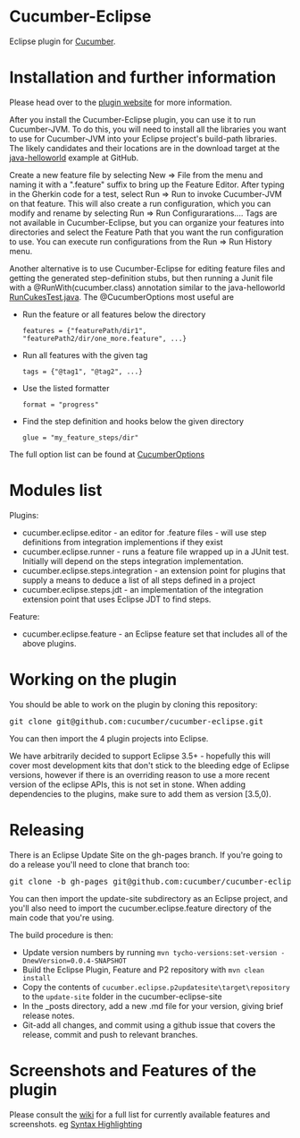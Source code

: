 # Cucumber-Eclipse

Eclipse plugin for [Cucumber](http://cukes.info).

Installation and further information
====================================

Please head over to the [plugin website](http://cucumber.github.com/cucumber-eclipse) for more information.

After you install the Cucumber-Eclipse plugin, you can use it to run Cucumber-JVM. To do this, you will need to install all the libraries you want to use for Cucumber-JVM into your Eclipse project's build-path libraries. The likely candidates and their locations are in the download target at the [java-helloworld](https://github.com/cucumber/cucumber-jvm/blob/master/examples/java-helloworld/build.xml) example at GitHub.

Create a new feature file by selecting New => File from the menu and naming it with a ".feature" suffix to bring up the Feature Editor. After typing in the Gherkin code for a test, select Run => Run to invoke Cucumber-JVM on that feature. This will also create a run configuration, which you can modify and rename by selecting Run => Run Configurarations.... Tags are not available in Cucumber-Eclipse, but you can organize your features into directories and select the Feature Path that you want the run configuration to use. You can execute run configurations from the Run => Run History menu.

Another alternative is to use Cucumber-Eclipse for editing feature files and getting the generated step-definition stubs, but then running a Junit file with a @RunWith(cucumber.class) annotation similar to the java-helloworld [RunCukesTest.java](https://github.com/cucumber/cucumber-jvm/blob/master/examples/java-helloworld/src/test/java/cucumber/examples/java/helloworld/RunCukesTest.java). The @CucumberOptions most useful are

* Run the feature or all features below the directory
  ```gherkin
  features = {"featurePath/dir1", "featurePath2/dir/one_more.feature", ...}
  ```

* Run all features with the given tag
  ```gherkin
  tags = {"@tag1", "@tag2", ...}
  ```

* Use the listed formatter
  ```gherkin
  format = "progress"
  ```

* Find the step definition and hooks below the given directory
  ```gherkin
  glue = "my_feature_steps/dir"
  ```

The full option list can be found at [CucumberOptions](https://github.com/cucumber/cucumber-jvm/blob/master/core/src/main/java/cucumber/api/CucumberOptions.java)

Modules list
============

Plugins:

* cucumber.eclipse.editor - an editor for .feature files - will use step definitions from integration implementions if they exist
* cucumber.eclipse.runner - runs a feature file wrapped up in a JUnit test. Initially will depend on the steps integration implementation.
* cucumber.eclipse.steps.integration - an extension point for plugins that supply a means to deduce a list of all steps defined in a project
* cucumber.eclipse.steps.jdt - an implementation of the integration extension point that uses Eclipse JDT to find steps.

Feature:

* cucumber.eclipse.feature - an Eclipse feature set that includes all of the above plugins.

Working on the plugin
=====================

You should be able to work on the plugin by cloning this repository:

<pre>git clone git@github.com:cucumber/cucumber-eclipse.git</pre>

You can then import the 4 plugin projects into Eclipse.

We have arbitrarily decided to support Eclipse 3.5+ - hopefully this will cover most development kits that don't stick to the bleeding edge of Eclipse versions, however if there is an overriding reason to use a more recent version of the eclipse APIs, this is not set in stone. When adding dependencies to the plugins, make sure to add them as version [3.5,0).

Releasing
=========

There is an Eclipse Update Site on the gh-pages branch. If you're going to do a release you'll need to clone that branch too:

<pre>git clone -b gh-pages git@github.com:cucumber/cucumber-eclipse.git cucumber-eclipse-site</pre>

You can then import the update-site subdirectory as an Eclipse project, and you'll also need to import the cucumber.eclipse.feature directory of the main code that you're using.

The build procedure is then:
* Update version numbers by running `mvn tycho-versions:set-version -DnewVersion=0.0.4-SNAPSHOT`
* Build the Eclipse Plugin, Feature and P2 repository with `mvn clean install`
* Copy the contents of `cucumber.eclipse.p2updatesite\target\repository` to the `update-site` folder in the cucumber-eclipse-site
* In the _posts directory, add a new .md file for your version, giving brief release notes.
* Git-add all changes, and commit using a github issue that covers the release, commit and push to relevant branches.


Screenshots and Features of the plugin
======================================
Please consult the [wiki](https://github.com/cucumber/cucumber-eclipse/wiki) for a full list for currently available features and screenshots.
eg [Syntax Highlighting](https://github.com/cucumber/cucumber-eclipse/wiki/I18n-Syntax-highlighting)



